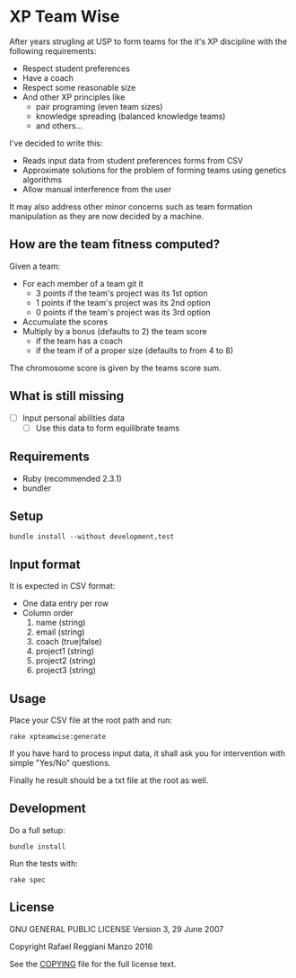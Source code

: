 # XP Team Wise

After years strugling at USP to form teams for the it's XP discipline with the following requirements:

* Respect student preferences
* Have a coach
* Respect some reasonable size
* And other XP principles like
  - pair programing (even team sizes)
  - knowledge spreading (balanced knowledge teams)
  - and others...

I've decided to write this:

* Reads input data from student preferences forms from CSV
* Approximate solutions for the problem of forming teams using genetics algorithms
* Allow manual interference from the user

It may also address other minor concerns such as team formation manipulation as they are now decided by a machine.

## How are the team fitness computed?

Given a team:

* For each member of a team git it
  - 3 points if the team's project was its 1st option
  - 1 points if the team's project was its 2nd option
  - 0 points if the team's project was its 3rd option
* Accumulate the scores
* Multiply by a bonus (defaults to 2) the team score
  - if the team has a coach
  - if the team if of a proper size (defaults to from 4 to 8)

The chromosome score is given by the teams score sum.

## What is still missing

* [ ] Input personal abilities data
  -  [ ] Use this data to form equilibrate teams

## Requirements

* Ruby (recommended 2.3.1)
* bundler

## Setup

```shell
bundle install --without development,test
```

## Input format

It is expected in CSV format:

* One data entry per row
* Column order
  1. name (string)
  2. email (string)
  3. coach (true|false)
  4. project1 (string)
  5. project2 (string)
  6. project3 (string)

## Usage

Place your CSV file at the root path and run:

```shell
rake xpteamwise:generate
```

If you have hard to process input data, it shall ask you for intervention with simple "Yes/No" questions.

Finally he result should be a txt file at the root as well.

## Development

Do a full setup:

```shell
bundle install
```

Run the tests with:

```shell
rake spec
```

## License

GNU GENERAL PUBLIC LICENSE
Version 3, 29 June 2007

Copyright Rafael Reggiani Manzo 2016

See the [COPYING](COPYING) file for the full license text.
